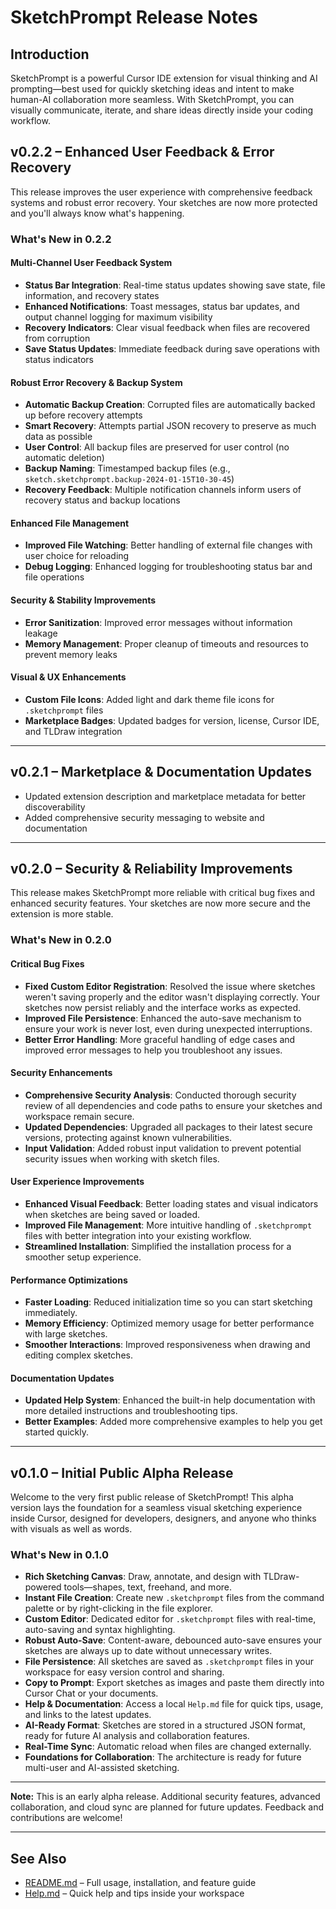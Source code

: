 # SketchPrompt Release Notes

## Introduction
SketchPrompt is a powerful Cursor IDE extension for visual thinking and AI prompting—best used for quickly sketching ideas and intent to make human-AI collaboration more seamless. With SketchPrompt, you can visually communicate, iterate, and share ideas directly inside your coding workflow.



## v0.2.2 – Enhanced User Feedback & Error Recovery

This release improves the user experience with comprehensive feedback systems and robust error recovery. Your sketches are now more protected and you'll always know what's happening.

### What's New in 0.2.2

#### **Multi-Channel User Feedback System**
- **Status Bar Integration**: Real-time status updates showing save state, file information, and recovery states
- **Enhanced Notifications**: Toast messages, status bar updates, and output channel logging for maximum visibility
- **Recovery Indicators**: Clear visual feedback when files are recovered from corruption
- **Save Status Updates**: Immediate feedback during save operations with status indicators

#### **Robust Error Recovery & Backup System**
- **Automatic Backup Creation**: Corrupted files are automatically backed up before recovery attempts
- **Smart Recovery**: Attempts partial JSON recovery to preserve as much data as possible
- **User Control**: All backup files are preserved for user control (no automatic deletion)
- **Backup Naming**: Timestamped backup files (e.g., `sketch.sketchprompt.backup-2024-01-15T10-30-45`)
- **Recovery Feedback**: Multiple notification channels inform users of recovery status and backup locations

#### **Enhanced File Management**
- **Improved File Watching**: Better handling of external file changes with user choice for reloading
- **Debug Logging**: Enhanced logging for troubleshooting status bar and file operations

#### **Security & Stability Improvements**
- **Error Sanitization**: Improved error messages without information leakage
- **Memory Management**: Proper cleanup of timeouts and resources to prevent memory leaks

#### **Visual & UX Enhancements**
- **Custom File Icons**: Added light and dark theme file icons for `.sketchprompt` files
- **Marketplace Badges**: Updated badges for version, license, Cursor IDE, and TLDraw integration

---

## v0.2.1 – Marketplace & Documentation Updates

- Updated extension description and marketplace metadata for better discoverability
- Added comprehensive security messaging to website and documentation

---

## v0.2.0 – Security & Reliability Improvements

This release makes SketchPrompt more reliable with critical bug fixes and enhanced security features. Your sketches are now more secure and the extension is more stable.

### What's New in 0.2.0

####  **Critical Bug Fixes**
- **Fixed Custom Editor Registration**: Resolved the issue where sketches weren't saving properly and the editor wasn't displaying correctly. Your sketches now persist reliably and the interface works as expected.
- **Improved File Persistence**: Enhanced the auto-save mechanism to ensure your work is never lost, even during unexpected interruptions.
- **Better Error Handling**: More graceful handling of edge cases and improved error messages to help you troubleshoot any issues.

####  **Security Enhancements**
- **Comprehensive Security Analysis**: Conducted thorough security review of all dependencies and code paths to ensure your sketches and workspace remain secure.
- **Updated Dependencies**: Upgraded all packages to their latest secure versions, protecting against known vulnerabilities.
- **Input Validation**: Added robust input validation to prevent potential security issues when working with sketch files.

####  **User Experience Improvements**
- **Enhanced Visual Feedback**: Better loading states and visual indicators when sketches are being saved or loaded.
- **Improved File Management**: More intuitive handling of `.sketchprompt` files with better integration into your existing workflow.
- **Streamlined Installation**: Simplified the installation process for a smoother setup experience.

####  **Performance Optimizations**
- **Faster Loading**: Reduced initialization time so you can start sketching immediately.
- **Memory Efficiency**: Optimized memory usage for better performance with large sketches.
- **Smoother Interactions**: Improved responsiveness when drawing and editing complex sketches.

####  **Documentation Updates**
- **Updated Help System**: Enhanced the built-in help documentation with more detailed instructions and troubleshooting tips.
- **Better Examples**: Added more comprehensive examples to help you get started quickly.

---

## v0.1.0 – Initial Public Alpha Release

Welcome to the very first public release of SketchPrompt! This alpha version lays the foundation for a seamless visual sketching experience inside Cursor, designed for developers, designers, and anyone who thinks with visuals as well as words.

### What's New in 0.1.0

- **Rich Sketching Canvas**: Draw, annotate, and design with TLDraw-powered tools—shapes, text, freehand, and more.
- **Instant File Creation**: Create new `.sketchprompt` files from the command palette or by right-clicking in the file explorer.
- **Custom Editor**: Dedicated editor for `.sketchprompt` files with real-time, auto-saving and syntax highlighting.
- **Robust Auto-Save**: Content-aware, debounced auto-save ensures your sketches are always up to date without unnecessary writes.
- **File Persistence**: All sketches are saved as `.sketchprompt` files in your workspace for easy version control and sharing.
- **Copy to Prompt**: Export sketches as images and paste them directly into Cursor Chat or your documents.
- **Help & Documentation**: Access a local `Help.md` file for quick tips, usage, and links to the latest updates.
- **AI-Ready Format**: Sketches are stored in a structured JSON format, ready for future AI analysis and collaboration features.
- **Real-Time Sync**: Automatic reload when files are changed externally.
- **Foundations for Collaboration**: The architecture is ready for future multi-user and AI-assisted sketching.

---

**Note:** This is an early alpha release. Additional security features, advanced collaboration, and cloud sync are planned for future updates. Feedback and contributions are welcome!

---

## See Also
- [README.md](README.md) – Full usage, installation, and feature guide
- [Help.md](Help.md) – Quick help and tips inside your workspace 
